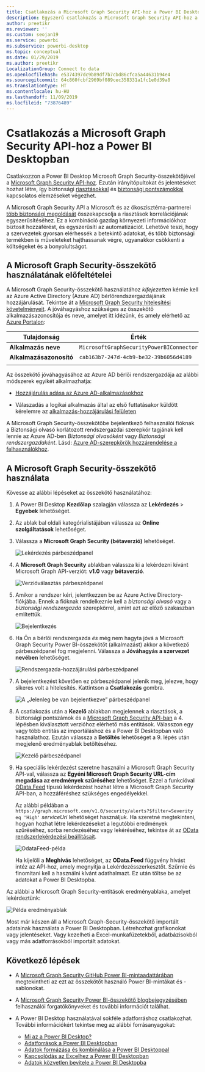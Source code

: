 ```yaml
---
title: Csatlakozás a Microsoft Graph Security API-hoz a Power BI Desktopban
description: Egyszerű csatlakozás a Microsoft Graph Security API-hoz a Power BI Desktopban
author: preetikr
ms.reviewer: ''
ms.custom: seojan19
ms.service: powerbi
ms.subservice: powerbi-desktop
ms.topic: conceptual
ms.date: 01/29/2019
ms.author: preetikr
LocalizationGroup: Connect to data
ms.openlocfilehash: e5374397dc9b89df7b7cbd86cfca5a44631b94e4
ms.sourcegitcommit: 64c860fcbf2969bf089cec358331a1fc1e0d39a8
ms.translationtype: HT
ms.contentlocale: hu-HU
ms.lasthandoff: 11/09/2019
ms.locfileid: "73876489"
---
```

# <a name="connect-to-the-microsoft-graph-security-api-in-power-bi-desktop"></a>Csatlakozás a Microsoft Graph Security API-hoz a Power BI Desktopban

Csatlakozzon a Power BI Desktop Microsoft Graph Security-összekötőjével a [Microsoft Graph Security API-hoz](https://aka.ms/graphsecuritydocs). Ezután irányítópultokat és jelentéseket hozhat létre, így biztonsági [riasztásokkal](https://docs.microsoft.com/graph/api/resources/alert?view=graph-rest-1.0) és [biztonsági pontszámokkal](https://docs.microsoft.com/graph/api/resources/securescores?view=graph-rest-beta) kapcsolatos elemzéseket végezhet.

A Microsoft Graph Security API a Microsoft és az ökoszisztéma-partnerei [több biztonsági megoldását](https://aka.ms/graphsecurityalerts) összekapcsolja a riasztások korrelációjának egyszerűsítéséhez. Ez a kombináció gazdag környezeti információkhoz biztosít hozzáférést, és egyszerűsíti az automatizációt. Lehetővé teszi, hogy a szervezetek gyorsan elérhessék a betekintő adatokat, és több biztonsági termékben is műveleteket hajthassanak végre, ugyanakkor csökkenti a költségeket és a bonyolultságot.

## <a name="prerequisites-to-use-the-microsoft-graph-security-connector"></a>A Microsoft Graph Security-összekötő használatának előfeltételei

A Microsoft Graph Security-összekötő használatához *kifejezetten* kérnie kell az Azure Active Directory (Azure AD) bérlőrendszergazdájának hozzájárulását. Tekintse át a [Microsoft Graph Security hitelesítési követelményeit](https://aka.ms/graphsecurityauth).
A jóváhagyáshoz szükséges az összekötő alkalmazásazonosítója és neve, amelyet itt idézünk, és amely elérhető az [Azure Portalon](https://portal.azure.com):

| Tulajdonság | Érték |
|----------|-------|
| **Alkalmazás neve** | `MicrosoftGraphSecurityPowerBIConnector` |
| **Alkalmazásazonosító** | `cab163b7-247d-4cb9-be32-39b6056d4189` |
|||

Az összekötő jóváhagyásához az Azure AD bérlői rendszergazdája az alábbi módszerek egyikét alkalmazhatja:

* [Hozzájárulás adása az Azure AD-alkalmazásokhoz](https://docs.microsoft.com/azure/active-directory/develop/v2-permissions-and-consent)

* Válaszadás a logikai alkalmazás által az első futtatásakor küldött kérelemre az [alkalmazás-hozzájárulási felületen](https://docs.microsoft.com/azure/active-directory/develop/application-consent-experience)
   
A Microsoft Graph Security-összekötőbe bejelentkező felhasználói fióknak a Biztonsági olvasó korlátozott rendszergazdai szerepkör tagjának kell lennie az Azure AD-ben *Biztonsági olvasóként* vagy *Biztonsági rendszergazdaként*. Lásd: [Azure AD-szerepkörök hozzárendelése a felhasználókhoz](https://docs.microsoft.com/graph/security-authorization#assign-azure-ad-roles-to-users).

## <a name="using-the-microsoft-graph-security-connector"></a>A Microsoft Graph Security-összekötő használata

Kövesse az alábbi lépéseket az összekötő használatához:

1. A Power BI Desktop **Kezdőlap** szalagján válassza az **Lekérdezés** > **Egyebek** lehetőséget.
2. Az ablak bal oldali kategórialistájában válassza az **Online szolgáltatások** lehetőséget.
3. Válassza a **Microsoft Graph Security (bétaverzió)** lehetőséget.

    ![Lekérdezés párbeszédpanel](media/desktop-connect-graph-security/GetData.PNG)
    
4. A **Microsoft Graph Security** ablakban válassza ki a lekérdezni kívánt Microsoft Graph API-verziót: **v1.0** vagy **bétaverzió**.

    ![Verzióválasztás párbeszédpanel](media/desktop-connect-graph-security/selectVersion.PNG)
    
5. Amikor a rendszer kéri, jelentkezzen be az Azure Active Directory-fiókjába. Ennek a fióknak rendelkeznie kell a *biztonsági olvasó* vagy a *biztonsági rendszergazda* szerepkörrel, amint azt az előző szakaszban említettük.

    ![Bejelentkezés](media/desktop-connect-graph-security/SignIn.PNG) 
    
6. Ha Ön a bérlői rendszergazda *és* még nem hagyta jóvá a Microsoft Graph Security Power BI-összekötőt (alkalmazást) akkor a következő párbeszédpanel fog megjelenni. Válassza a **Jóváhagyás a szervezet nevében** lehetőséget.

    ![Rendszergazda-hozzájárulási párbeszédpanel](media/desktop-connect-graph-security/AdminConsent.PNG)
    
7. A bejelentkezést követően ez párbeszédpanel jelenik meg, jelezve, hogy sikeres volt a hitelesítés. Kattintson a **Csatlakozás** gombra.

    ![A „Jelenleg be van bejelentkezve” párbeszédpanel](media/desktop-connect-graph-security/SignedIn.PNG)
    
8. A csatlakozás után a **Kezelő** ablakban megjelennek a riasztások, a biztonsági pontszámok és a [Microsoft Graph Security API-ban](https://aka.ms/graphsecuritydocs) a 4. lépésben kiválasztott verzióhoz elérhető más entitások. Válasszon egy vagy több entitás az importáláshoz és a Power BI Desktopban való használathoz. Ezután válassza a **Betöltés** lehetőséget a 9. lépés után megjelenő eredményablak betöltéséhez.

    ![Kezelő párbeszédpanel](media/desktop-connect-graph-security/NavTable.PNG)
    
9. Ha speciális lekérdezést szeretne használni a Microsoft Graph Security API-val, válassza az **Egyéni Microsoft Graph Security URL-cím megadása az eredmények szűréséhez** lehetőséget. Ezzel a funkcióval [OData.Feed](https://docs.microsoft.com/power-bi/desktop-connect-odata) típusú lekérdezést hozhat létre a Microsoft Graph Security API-ban, a hozzáféréshez szükséges engedélyekkel.

   Az alábbi példában a `https://graph.microsoft.com/v1.0/security/alerts?$filter=Severity eq 'High'` *serviceUri* lehetőséget használjuk. Ha szeretné megtekinteni, hogyan hozhat létre lekérdezéseket a legutóbbi eredmények szűréséhez, sorba rendezéséhez vagy lekéréséhez, tekintse át az [OData rendszerlekérdezési beállításait](https://docs.microsoft.com/graph/query-parameters).

   ![OdataFeed-példa](media/desktop-connect-graph-security/ODataFeed.PNG)
    
   Ha kijelöli a **Meghívás** lehetőséget, az **OData.Feed** függvény hívást intéz az API-hoz, amely megnyitja a Lekérdezésszerkesztőt. Szűrnie és finomítani kell a használni kívánt adathalmazt. Ez után töltse be az adatokat a Power BI Desktopba.

Az alábbi a Microsoft Graph Security-entitások eredményablaka, amelyet lekérdeztünk:

   ![Példa eredményablak](media/desktop-connect-graph-security/Result.PNG)
    

Most már készen áll a Microsoft Graph-Security-összekötő importált adatainak használata a Power BI Desktopban. Létrehozhat grafikonokat vagy jelentéseket. Vagy kezelheti a Excel-munkafüzetekből, adatbázisokból vagy más adatforrásokból importált adatokat.

## <a name="next-steps"></a>Következő lépések
* A [Microsoft Graph Security GitHub Power BI-mintaadattárában](https://aka.ms/graphsecuritypowerbiconnectorsamples) megtekintheti az ezt az összekötőt használó Power BI-mintákat és -sablonokat.

* A [Microsoft Graph Security Power BI-összekötő blogbejegyzésében](https://aka.ms/graphsecuritypowerbiconnectorblogpost) felhasználói forgatókönyveket és további információt találhat.

* A Power BI Desktop használatával sokféle adatforráshoz csatlakozhat. További információkért tekintse meg az alábbi forrásanyagokat:

    * [Mi az a Power BI Desktop?](desktop-what-is-desktop.md)
    * [Adatforrások a Power BI Desktopban](desktop-data-sources.md)
    * [Adatok formázása és kombinálása a Power BI Desktoppal](desktop-shape-and-combine-data.md)
    * [Kapcsolódás az Excelhez a Power BI Desktopban](desktop-connect-excel.md)
    * [Adatok közvetlen bevitele a Power BI Desktopba](desktop-enter-data-directly-into-desktop.md)
